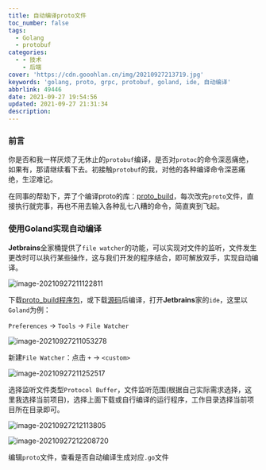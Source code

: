 ```yaml
---
title: 自动编译proto文件
toc_number: false
tags:
  - Golang
  - protobuf
categories:
  - - 技术
    - 后端
cover: 'https://cdn.gooohlan.cn/img/20210927213719.jpg'
keywords: 'golang, proto, grpc, protobuf, goland, ide, 自动编译'
abbrlink: 49446
date: 2021-09-27 19:54:56
updated: 2021-09-27 21:31:34
description:
---
```


### 前言

你是否和我一样厌烦了无休止的`protobuf`编译，是否对`protoc`的命令深恶痛绝，如果有，那请继续看下去。初接触`protobuf`的我，对他的各种编译命令深恶痛绝，生涩难记。

在同事的帮助下，弄了个编译proto的库：[proto_build](https://github.com/gooohlan/proto_build)，每次改完`proto`文件，直接执行就完事，再也不用去输入各种乱七八糟的命令，简直爽到飞起。

### 使用Goland实现自动编译

**Jetbrains**全家桶提供了`file watcher`的功能，可以实现对文件的监听，文件发生更改时可以执行某些操作，这与我们开发的程序结合，即可解放双手，实现自动编译。

![image-20210927211122811](https://cdn.gooohlan.cn/img/20210927211122.png)

下载[proto_build程序包](https://github.com/gooohlan/proto_build/releases)，或下载[源码]((https://github.com/gooohlan/proto_build))后编译，打开**Jetbrains**家的`ide`，这里以`Goland`为例：

`Preferences` → `Tools` → `File Watcher`

![image-20210927211053278](https://cdn.gooohlan.cn/img/20210927211053.png)

新建`File Watcher`：点击 `+` → `<custom>`

![image-20210927211252517](https://cdn.gooohlan.cn/img/20210927211252.png)

选择监听文件类型`Protocol Buffer`，文件监听范围(根据自己实际需求选择，这里我选择当前项目)，选择上面下载或自行编译的运行程序，工作目录选择当前项目所在目录即可。

![image-20210927212113805](https://cdn.gooohlan.cn/img/20210927212113.png)

![image-20210927212208720](https://cdn.gooohlan.cn/img/20210927212208.png)

编辑`proto`文件，查看是否自动编译生成对应`.go`文件
